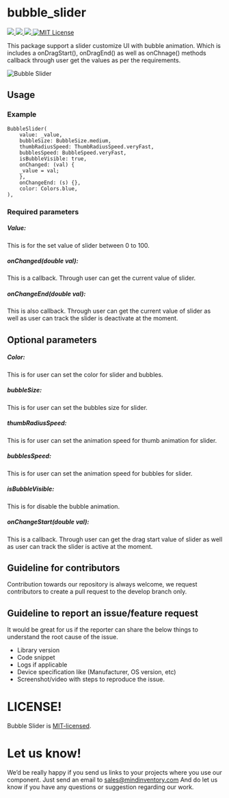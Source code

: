 # bubble_slider

<a href="https://developer.android.com" style="pointer-events: stroke;" target="_blank">
<img src="https://img.shields.io/badge/platform-android-blue">
</a>
<a href="https://developer.apple.com/ios/" style="pointer-events: stroke;" target="_blank">
<img src="https://img.shields.io/badge/platform-iOS-blue">
</a>
<a href="" style="pointer-events: stroke;" target="_blank">
<img src="https://img.shields.io/badge/platform-web-blue">
</a>
<a href="https://opensource.org/licenses/MIT"><img src="https://img.shields.io/badge/license-MIT-purple.svg" alt="MIT License"></a>

This package support a slider customize UI with bubble animation. Which is includes a onDragStart(), onDragEnd() as well as onChnage() methods callback through user get the values as per the requirements.

![Bubble Slider](https://github.com/Mindinventory/bubble_slider/blob/master/assets/bubble_slider.gif)

## Usage

### Example
    BubbleSlider(
        value: _value,
        bubbleSize: BubbleSize.medium,
        thumbRadiusSpeed: ThumbRadiusSpeed.veryFast,
        bubblesSpeed: BubbleSpeed.veryFast,
        isBubbleVisible: true,
        onChanged: (val) {
        _value = val;
        },
        onChangeEnd: (s) {},
        color: Colors.blue,
    ),

### Required parameters

##### Value:
This is for the set value of slider between 0 to 100.

##### onChanged(double val):
This is a callback. Through user can get the current value of slider.

##### onChangeEnd(double val):
This is also callback. Through user can get the current value of slider as well as user can track the slider is deactivate at the moment.

## Optional parameters

##### Color:
This is for user can set the color for slider and bubbles.

##### bubbleSize:
This is for user can set the bubbles size for slider.

##### thumbRadiusSpeed:
This is for user can set the animation speed for thumb animation for slider.

##### bubblesSpeed:
This is for user can set the animation speed for bubbles for slider.

##### isBubbleVisible:
This is for disable the bubble animation.

##### onChangeStart(double val):
This is a callback. Through user can get the drag start value of slider as well as user can track the slider is active at the moment.


## Guideline for contributors
Contribution towards our repository is always welcome, we request contributors to create a pull request to the develop branch only.

## Guideline to report an issue/feature request
It would be great for us if the reporter can share the below things to understand the root cause of the issue.
- Library version
- Code snippet
- Logs if applicable
- Device specification like (Manufacturer, OS version, etc)
- Screenshot/video with steps to reproduce the issue.

# LICENSE!
Bubble Slider is [MIT-licensed](https://github.com/Mindinventory/image_cropping/blob/master/LICENSE "MIT-licensed").

# Let us know!
We’d be really happy if you send us links to your projects where you use our component. Just send an email to sales@mindinventory.com And do let us know if you have any questions or suggestion regarding our work.